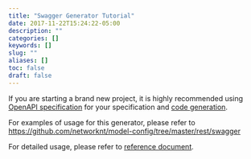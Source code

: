 ```yaml
---
title: "Swagger Generator Tutorial"
date: 2017-11-22T15:24:22-05:00
description: ""
categories: []
keywords: []
slug: ""
aliases: []
toc: false
draft: false
---
```


If you are starting a brand new project, it is highly recommended using [OpenAPI specification][] for your specification and [code generation][]. 

For examples of usage for this generator, please refer to https://github.com/networknt/model-config/tree/master/rest/swagger

For detailed usage, please refer to [reference document][].

[reference document]: /reference/light-codegen/swagger-generator/
[OpenAPI specification]: https://swagger.io/docs/specification/about/
[code generation]: /reference/light-codegen/openapi-generator/
